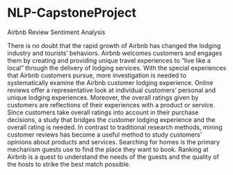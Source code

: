 # NLP-CapstoneProject
Airbnb Review Sentiment Analysis 
	
	
	
There is no doubt that the rapid growth of Airbnb has changed the lodging industry and tourists’ behaviors. Airbnb welcomes customers and engages them by creating and providing unique travel experiences to “live like a local” through the delivery of lodging services. With the special experiences that Airbnb customers pursue, more investigation is needed to systematically examine the Airbnb customer lodging experience. Online reviews offer a representative look at individual customers’ personal and unique lodging experiences. Moreover, the overall ratings given by customers are reflections of their experiences with a product or service. Since customers take overall ratings into account in their purchase decisions, a study that bridges the customer lodging experience and the overall rating is needed. In contrast to traditional research methods, mining customer reviews has become a useful method to study customers’ opinions about products and services. Searching for homes is the primary mechanism guests use to find the place they want to book. Ranking at Airbnb is a quest to understand the needs of the guests and the quality of the hosts to strike the best match possible. 
